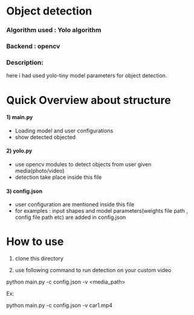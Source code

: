 # Object detection 

### Algorithm used : Yolo algorithm
### Backend : opencv
### Description:
here i had used yolo-tiny model parameters for object detection.

# Quick Overview about structure

#### 1) main.py

- Loading model and user configurations
- show detected objected


#### 2) yolo.py

- use opencv modules to detect objects from user given media(photo/video)
- detection take place inside this file


#### 3) config.json

- user configuration are mentioned inside this file
- for examples : input shapes and model parameters(weights file path , config file path etc) are added in config.json


# How to use 

1) clone this directory

2) use following command to run detection on your custom video

python main.py -c config.json -v <media_path>

Ex: 

python main.py -c config.json -v car1.mp4
